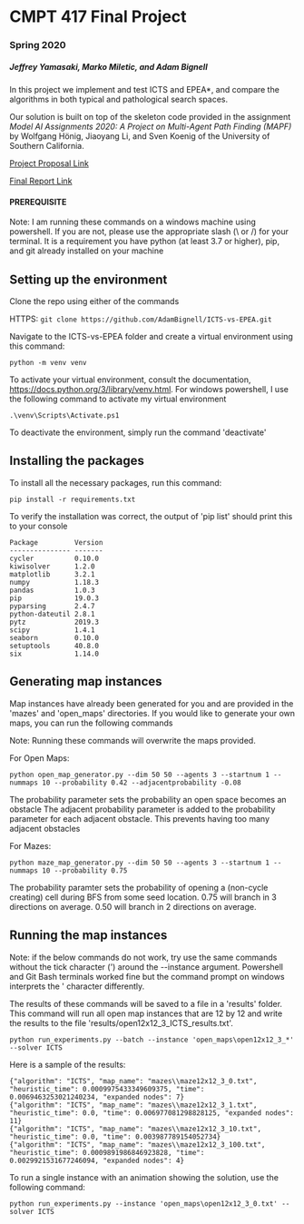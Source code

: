 # CMPT 417 Final Project
### Spring 2020

##### Jeffrey Yamasaki, Marko Miletic, and Adam Bignell

In this project we implement and test ICTS and EPEA*, and compare the algorithms in both typical and pathological search spaces.

Our solution is built on top of the skeleton code provided in the assignment *Model AI Assignments 2020: A Project on Multi-Agent Path Finding (MAPF)* by Wolfgang Hönig, Jiaoyang Li, and Sven Koenig of the University of Southern California.

[Project Proposal Link](https://www.overleaf.com/6315664961tjvgfbzpqpcb)

[Final Report Link](https://www.overleaf.com/4142651994vxvckbxqfnwv)

#### PREREQUISITE

Note: I am running these commands on a windows machine using powershell. If you are not, please use the appropriate slash (\ or /) for your terminal.
It is a requirement you have python (at least 3.7 or higher), pip, and git already installed on your machine

## Setting up the environment
Clone the repo using either of the commands

HTTPS:
```git clone https://github.com/AdamBignell/ICTS-vs-EPEA.git```

Navigate to the ICTS-vs-EPEA folder and create a virtual environment using this command:

```python -m venv venv```

To activate your virtual environment, consult the documentation, https://docs.python.org/3/library/venv.html.
For windows powershell, I use the following command to activate my virtual environment

```.\venv\Scripts\Activate.ps1```

To deactivate the environment, simply run the command 'deactivate'

## Installing the packages
To install all the necessary packages, run this command:

```pip install -r requirements.txt```

To verify the installation was correct, the output of 'pip list' should print this to your console

```
Package         Version
--------------- -------
cycler          0.10.0
kiwisolver      1.2.0
matplotlib      3.2.1
numpy           1.18.3
pandas          1.0.3
pip             19.0.3
pyparsing       2.4.7
python-dateutil 2.8.1
pytz            2019.3
scipy           1.4.1
seaborn         0.10.0
setuptools      40.8.0
six             1.14.0
```

## Generating map instances
Map instances have already been generated for you and are provided in the 'mazes' and 'open_maps' directories.
If you would like to generate your own maps, you can run the following commands

Note: Running these commands will overwrite the maps provided.

For Open Maps:

```python open_map_generator.py --dim 50 50 --agents 3 --startnum 1 --nummaps 10 --probability 0.42 --adjacentprobability -0.08```

The probability parameter sets the probability an open space becomes an obstacle
The adjacent probability parameter is added to the probability parameter for each adjacent obstacle. This prevents having too many adjacent obstacles

For Mazes:

```python maze_map_generator.py --dim 50 50 --agents 3 --startnum 1 --nummaps 10 --probability 0.75```

The probability paramter sets the probability of opening a (non-cycle creating) cell during BFS from some seed location. 0.75 will branch in 3 directions on average. 0.50 will branch in 2 directions on average.

## Running the map instances
Note: if the below commands do not work, try use the same commands without the tick character (') around the --instance argument. Powershell and Git Bash terminals worked fine but the command prompt on windows interprets the ' character differently.

The results of these commands will be saved to a file in a 'results' folder.
This command will run all open map instances that are 12 by 12 and write the results to
the file 'results/open12x12_3_ICTS_results.txt'.

```python run_experiments.py --batch --instance 'open_maps\open12x12_3_*' --solver ICTS```

Here is a sample of the results:

```
{"algorithm": "ICTS", "map_name": "mazes\\maze12x12_3_0.txt", "heuristic_time": 0.0009975433349609375, "time": 0.0069463253021240234, "expanded nodes": 7}
{"algorithm": "ICTS", "map_name": "mazes\\maze12x12_3_1.txt", "heuristic_time": 0.0, "time": 0.006977081298828125, "expanded nodes": 11}
{"algorithm": "ICTS", "map_name": "mazes\\maze12x12_3_10.txt", "heuristic_time": 0.0, "time": 0.003987789154052734}
{"algorithm": "ICTS", "map_name": "mazes\\maze12x12_3_100.txt", "heuristic_time": 0.0009891986846923828, "time": 0.0029921531677246094, "expanded nodes": 4}
```

To run a single instance with an animation showing the solution, use the following command:

```python run_experiments.py --instance 'open_maps\open12x12_3_0.txt' --solver ICTS```

